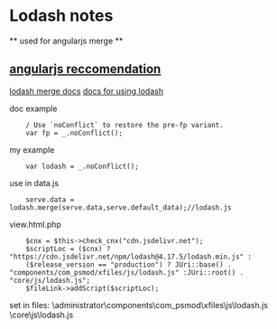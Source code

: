 
# Lodash notes
** used for angularjs merge **

## [angularjs reccomendation](https://docs.angularjs.org/api/ng/function/angular.merge)

[lodash merge docs](https://lodash.com/docs/4.17.5#merge)
[docs for using lodash](https://github.com/lodash/lodash/wiki/FP-Guide)

doc example
```
	/ Use `noConflict` to restore the pre-fp variant.
	var fp = _.noConflict();
```

my example
```
	var lodash = _.noConflict();
```

use in data.js
```
	serve.data = lodash.merge(serve.data,serve.default_data);//lodash.js
```

view.html.php
```
    $cnx = $this->check_cnx("cdn.jsdelivr.net");
    $scriptLoc = ($cnx) ?  "https://cdn.jsdelivr.net/npm/lodash@4.17.5/lodash.min.js" :
    ($release_version == "production") ? JUri::base() . "components/com_psmod/xfiles/js/lodash.js" :JUri::root() . "core/js/lodash.js";
    $fileLink->addScript($scriptLoc);
```

set in files:
\administrator\components\com_psmod\xfiles\js\lodash.js
\core\js\lodash.js
